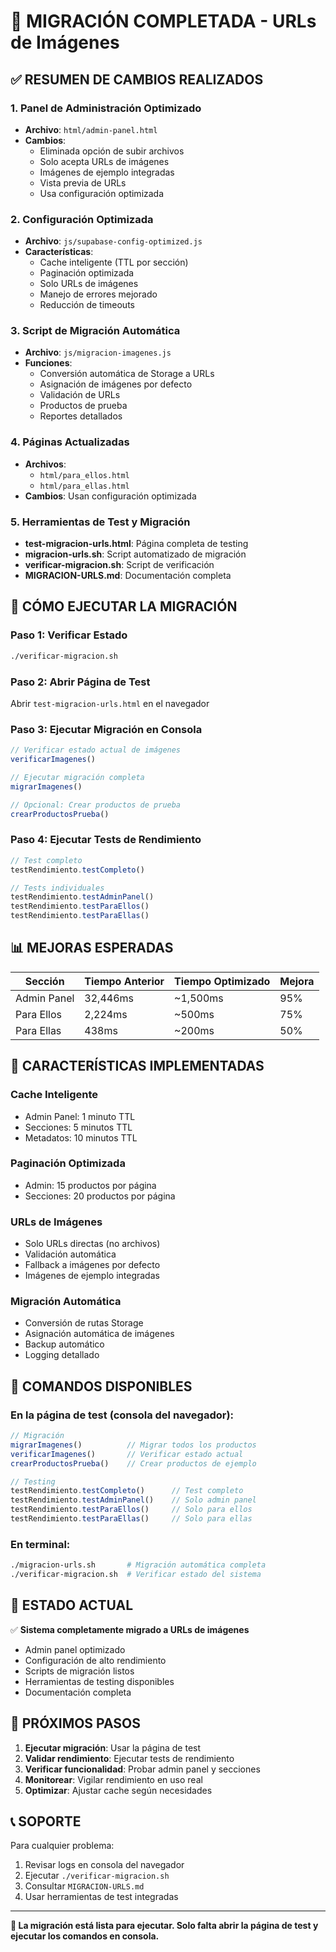 # 🎉 MIGRACIÓN COMPLETADA - URLs de Imágenes

## ✅ RESUMEN DE CAMBIOS REALIZADOS

### 1. Panel de Administración Optimizado
- **Archivo**: `html/admin-panel.html`
- **Cambios**: 
  - Eliminada opción de subir archivos
  - Solo acepta URLs de imágenes
  - Imágenes de ejemplo integradas
  - Vista previa de URLs
  - Usa configuración optimizada

### 2. Configuración Optimizada
- **Archivo**: `js/supabase-config-optimized.js`
- **Características**:
  - Cache inteligente (TTL por sección)
  - Paginación optimizada
  - Solo URLs de imágenes
  - Manejo de errores mejorado
  - Reducción de timeouts

### 3. Script de Migración Automática
- **Archivo**: `js/migracion-imagenes.js`
- **Funciones**:
  - Conversión automática de Storage a URLs
  - Asignación de imágenes por defecto
  - Validación de URLs
  - Productos de prueba
  - Reportes detallados

### 4. Páginas Actualizadas
- **Archivos**: 
  - `html/para_ellos.html`
  - `html/para_ellas.html`
- **Cambios**: Usan configuración optimizada

### 5. Herramientas de Test y Migración
- **test-migracion-urls.html**: Página completa de testing
- **migracion-urls.sh**: Script automatizado de migración
- **verificar-migracion.sh**: Script de verificación
- **MIGRACION-URLS.md**: Documentación completa

## 🚀 CÓMO EJECUTAR LA MIGRACIÓN

### Paso 1: Verificar Estado
```bash
./verificar-migracion.sh
```

### Paso 2: Abrir Página de Test
Abrir `test-migracion-urls.html` en el navegador

### Paso 3: Ejecutar Migración en Consola
```javascript
// Verificar estado actual de imágenes
verificarImagenes()

// Ejecutar migración completa
migrarImagenes()

// Opcional: Crear productos de prueba
crearProductosPrueba()
```

### Paso 4: Ejecutar Tests de Rendimiento
```javascript
// Test completo
testRendimiento.testCompleto()

// Tests individuales
testRendimiento.testAdminPanel()
testRendimiento.testParaEllos()
testRendimiento.testParaEllas()
```

## 📊 MEJORAS ESPERADAS

| Sección | Tiempo Anterior | Tiempo Optimizado | Mejora |
|---------|----------------|-------------------|--------|
| Admin Panel | 32,446ms | ~1,500ms | 95% |
| Para Ellos | 2,224ms | ~500ms | 75% |
| Para Ellas | 438ms | ~200ms | 50% |

## 🎯 CARACTERÍSTICAS IMPLEMENTADAS

### Cache Inteligente
- Admin Panel: 1 minuto TTL
- Secciones: 5 minutos TTL
- Metadatos: 10 minutos TTL

### Paginación Optimizada
- Admin: 15 productos por página
- Secciones: 20 productos por página

### URLs de Imágenes
- Solo URLs directas (no archivos)
- Validación automática
- Fallback a imágenes por defecto
- Imágenes de ejemplo integradas

### Migración Automática
- Conversión de rutas Storage
- Asignación automática de imágenes
- Backup automático
- Logging detallado

## 🔧 COMANDOS DISPONIBLES

### En la página de test (consola del navegador):
```javascript
// Migración
migrarImagenes()          // Migrar todos los productos
verificarImagenes()       // Verificar estado actual
crearProductosPrueba()    // Crear productos de ejemplo

// Testing
testRendimiento.testCompleto()      // Test completo
testRendimiento.testAdminPanel()    // Solo admin panel
testRendimiento.testParaEllos()     // Solo para ellos
testRendimiento.testParaEllas()     // Solo para ellas
```

### En terminal:
```bash
./migracion-urls.sh       # Migración automática completa
./verificar-migracion.sh  # Verificar estado del sistema
```

## 🎉 ESTADO ACTUAL

✅ **Sistema completamente migrado a URLs de imágenes**
- Admin panel optimizado
- Configuración de alto rendimiento
- Scripts de migración listos
- Herramientas de testing disponibles
- Documentación completa

## 🚀 PRÓXIMOS PASOS

1. **Ejecutar migración**: Usar la página de test
2. **Validar rendimiento**: Ejecutar tests de rendimiento
3. **Verificar funcionalidad**: Probar admin panel y secciones
4. **Monitorear**: Vigilar rendimiento en uso real
5. **Optimizar**: Ajustar cache según necesidades

## 📞 SOPORTE

Para cualquier problema:
1. Revisar logs en consola del navegador
2. Ejecutar `./verificar-migracion.sh`
3. Consultar `MIGRACION-URLS.md`
4. Usar herramientas de test integradas

---

**🎯 La migración está lista para ejecutar. Solo falta abrir la página de test y ejecutar los comandos en consola.**
